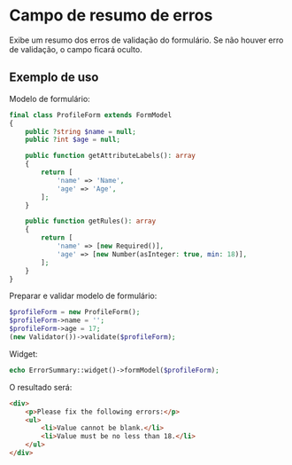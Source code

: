 # Campo de resumo de erros

Exibe um resumo dos erros de validação do formulário. Se não houver erro de validação, o campo ficará oculto.

## Exemplo de uso

Modelo de formulário:

```php
final class ProfileForm extends FormModel
{
    public ?string $name = null;
    public ?int $age = null;

    public function getAttributeLabels(): array
    {
        return [
            'name' => 'Name',
            'age' => 'Age',
        ];
    }

    public function getRules(): array
    {
        return [
            'name' => [new Required()],
            'age' => [new Number(asInteger: true, min: 18)],
        ];
    }
}
```

Preparar e validar modelo de formulário:

```php
$profileForm = new ProfileForm();
$profileForm->name = '';
$profileForm->age = 17;
(new Validator())->validate($profileForm);
```

Widget:

```php
echo ErrorSummary::widget()->formModel($profileForm);
```

O resultado será:

```html
<div>
    <p>Please fix the following errors:</p>
    <ul>
        <li>Value cannot be blank.</li>
        <li>Value must be no less than 18.</li>
    </ul>
</div>
```

